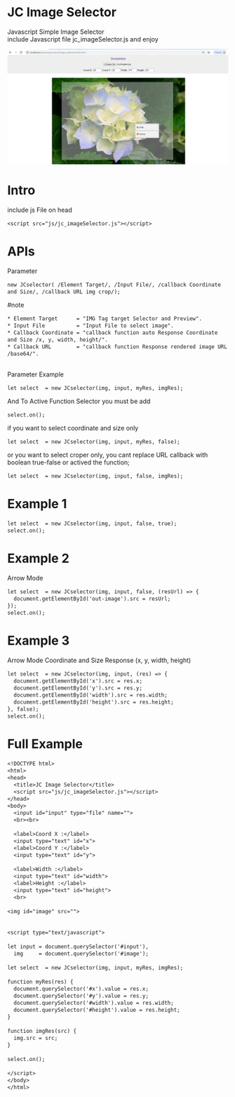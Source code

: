 # JC Image Selector</h1>

Javascript Simple Image Selector<br>
include Javascript file jc_imageSelector.js and enjoy  

<img src="preview.png" alt="jc_imageSelector" title="jc_imageSelector">  

# Intro
include js File on head

    <script src="js/jc_imageSelector.js"></script>

# APIs
Parameter

    new JCselector( /Element Target/, /Input File/, /callback Coordinate and Size/, /callback URL img crop/);

#note

    * Element Target      = "IMG Tag target Selector and Preview".
    * Input File          = "Input File to select image".
    * Callback Coordinate = "callback function auto Response Coordinate and Size /x, y, width, height/".
    * Callback URL        = "callback function Response rendered image URL /base64/".

<br>Parameter Example</b>

    let select  = new JCselector(img, input, myRes, imgRes);

And To Active Function Selector you must be add

    select.on();
if you want to select coordinate and size only

    let select  = new JCselector(img, input, myRes, false);

or you want to select croper only, you cant replace URL callback with boolean true-false or actived the function;

    let select  = new JCselector(img, input, false, imgRes);

# Example 1

    let select  = new JCselector(img, input, false, true);
    select.on();

# Example 2
Arrow Mode

    let select  = new JCselector(img, input, false, (resUrl) => {
      document.getElementById('out-image').src = resUrl;
    });
    select.on();
    
# Example 3
Arrow Mode
Coordinate and Size Response (x, y, width, height)

    let select  = new JCselector(img, input, (res) => {
      document.getElementById('x').src = res.x;
      document.getElementById('y').src = res.y;
      document.getElementById('width').src = res.width;
      document.getElementById('height').src = res.height;
    }, false);
    select.on();

# Full Example

    <!DOCTYPE html>
    <html>
    <head>
      <title>JC Image Selector</title>
      <script src="js/jc_imageSelector.js"></script>
    </head>
    <body>
      <input id="input" type="file" name="">
      <br><br>

      <label>Coord X :</label>
      <input type="text" id="x">
      <label>Coord Y :</label>
      <input type="text" id="y">

      <label>Width :</label>
      <input type="text" id="width">
      <label>Height :</label>
      <input type="text" id="height">
      <br>

    <img id="image" src=""> 


    <script type="text/javascript">

    let input = document.querySelector('#input'),
      img     = document.querySelector('#image');

    let select  = new JCselector(img, input, myRes, imgRes);

    function myRes(res) {
      document.querySelector('#x').value = res.x;
      document.querySelector('#y').value = res.y;
      document.querySelector('#width').value = res.width;
      document.querySelector('#height').value = res.height;
    }

    function imgRes(src) {
      img.src = src;
    }

    select.on();

    </script>
    </body>
    </html>
